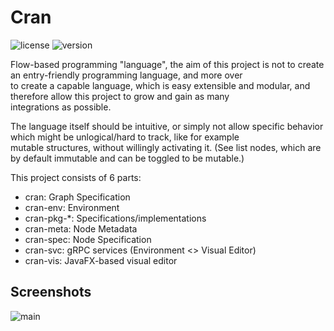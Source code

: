 # Cran

![license](https://img.shields.io/badge/License-Apache_2.0-blue.svg)
![version](https://img.shields.io/badge/Version-0.0.1-darkred.svg)

Flow-based programming "language", the aim of this project is not to create an entry-friendly programming language, and more over<br>
to create a capable language, which is easy extensible and modular, and therefore allow this project to grow and gain as many<br>
integrations as possible.

The language itself should be intuitive, or simply not allow specific behavior which might be unlogical/hard to track, like for example<br>
mutable structures, without willingly activating it. (See list nodes, which are by default immutable and can be toggled to be mutable.)

This project consists of 6 parts:
* cran: Graph Specification
* cran-env: Environment
* cran-pkg-*: Specifications/implementations
* cran-meta: Node Metadata
* cran-spec: Node Specification
* cran-svc: gRPC services (Environment <> Visual Editor)
* cran-vis: JavaFX-based visual editor

## Screenshots

![main](https://github.com/valaphee/cran/blob/master/imgs/main.png?raw=true)
